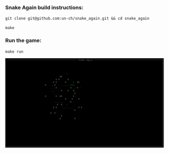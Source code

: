 ### Snake Again build instructions:
```
git clone git@github.com:un-ch/snake_again.git && cd snake_again
```
```
make
```
### Run the game:
```
make run
```
![example](doc/screenshot.png)
